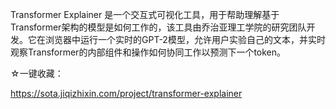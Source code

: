 Transformer Explainer  是一个交互式可视化工具，用于帮助理解基于Transformer架构的模型是如何工作的，该工具由乔治亚理工学院的研究团队开发。它在浏览器中运行一个实时的GPT-2模型，允许用户实验自己的文本，并实时观察Transformer的内部组件和操作如何协同工作以预测下一个token。

☆一键收藏：

https://sota.jiqizhixin.com/project/transformer-explainer